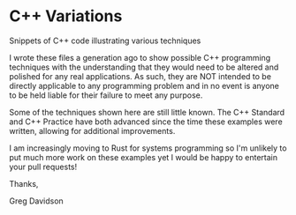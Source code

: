 # C++ Variations

Snippets of C++ code illustrating various techniques

I wrote these files a generation ago to show possible
C++ programming techniques with the understanding that
they would need to be altered and polished for any real
applications.  As such, they are NOT intended to be
directly applicable to any programming problem and in
no event is anyone to be held liable for their failure
to meet any purpose.

Some of the techniques shown here are still little
known.  The C++ Standard and C++ Practice have both
advanced since the time these examples were written,
allowing for additional improvements.

I am increasingly moving to Rust for systems programming
so I'm unlikely to put much more work on these examples
yet I would be happy to entertain your pull requests!

Thanks,

Greg Davidson
